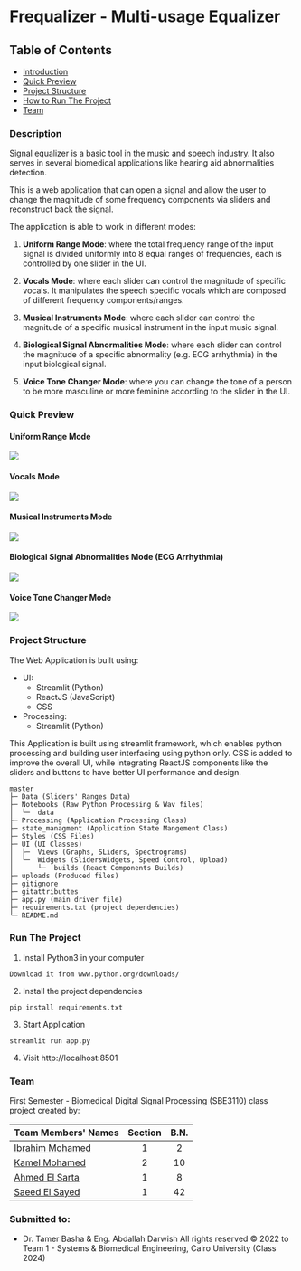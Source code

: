 # Frequalizer - Multi-usage Equalizer

## Table of Contents

- [Introduction](#Description)
- [Quick Preview](#quick-preview)
- [Project Structure](#project-structure)
- [How to Run The Project](#run-the-project)
- [Team](#team)


### Description
Signal equalizer is a basic tool in the music and speech industry. It also serves in several biomedical
applications like hearing aid abnormalities detection.

This is a web application that can open a signal and allow the user to change the magnitude of some
frequency components via sliders and reconstruct back the signal.


The application is able to work in different modes:
1. **Uniform Range Mode**: where the total frequency range of the input signal is divided uniformly into 8 equal
ranges of frequencies, each is controlled by one slider in the UI.

2. **Vocals Mode**: where each slider can control the magnitude of specific vocals. It manipulates the speech specific vocals which are composed of different frequency components/ranges.

3. **Musical Instruments Mode**: where each slider can control the magnitude of a specific musical instrument in
the input music signal.

4. **Biological Signal Abnormalities Mode**: where each slider can control the magnitude of a specific abnormality (e.g.
ECG arrhythmia) in the input biological signal.

5. **Voice Tone Changer Mode**: where you can change the tone of a person to be more masculine or more feminine according to the slider in the UI.

### Quick Preview

#### Uniform Range Mode
![](./uploads/readme%data/basic.gif)
#### Vocals Mode
![](./uploads/readme%data/vocals.gif)
#### Musical Instruments Mode
![](./uploads/readme%data/mosica.gif)
#### Biological Signal Abnormalities Mode (ECG Arrhythmia)
![](./uploads/readme%data/medical.gif)
#### Voice Tone Changer Mode
![](./uploads/readme%data/tone.gif)


### Project Structure
The Web Application is built using:
- UI:
  - Streamlit (Python)
  - ReactJS (JavaScript)
  - CSS
- Processing:
  - Streamlit (Python)

This Application is built using streamlit framework, which enables python processing and building user interfacing using
python only. CSS is added to improve the overall UI, while integrating ReactJS components like the sliders and buttons to
have better UI performance and design.

````
master
├─ Data (Sliders' Ranges Data)
├─ Notebooks (Raw Python Processing & Wav files)
│  └─  data
├─ Processing (Application Processing Class)
├─ state_managment (Application State Mangement Class)
├─ Styles (CSS Files)
├─ UI (UI Classes)
│  ├─  Views (Graphs, SLiders, Spectrograms)
│  └─  Widgets (SlidersWidgets, Speed Control, Upload)
│      └─  builds (React Components Builds)
├─ uploads (Produced files)
├─ gitignore
├─ gitattributtes
├─ app.py (main driver file)
├─ requirements.txt (project dependencies)
└─ README.md
````


### Run The Project

1. Install Python3 in your computer
``` 
Download it from www.python.org/downloads/
```

2. Install the project dependencies
```shell
pip install requirements.txt
```

3. Start Application
```shell
streamlit run app.py
```

4. Visit http://localhost:8501

### Team

First Semester - Biomedical Digital Signal Processing (SBE3110) class project created by:

| Team Members' Names                                  | Section | B.N. |
|------------------------------------------------------|:-------:|:----:|
| [Ibrahim Mohamed](https://github.com/1brahimmohamed) |    1    |  2   |
| [Kamel Mohamed](https://github.com/KamelMoohamed)    |    2    |  10  |
| [Ahmed El Sarta](https://github.com/ahmed-elsarta)   |    1    |  8   |
| [Saeed El Sayed](https://github.com/saeedelsayed)    |    1    |  42  |

### Submitted to:
- Dr. Tamer Basha & Eng. Abdallah Darwish
All rights reserved © 2022 to Team 1 - Systems & Biomedical Engineering, Cairo University (Class 2024)
